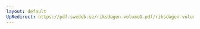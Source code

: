 ```yaml
---
layout: default
UpRedirect: https://pdf.swedeb.se/riksdagen-volumeG-pdf/riksdagen-volumeG-pdf/data/198586/reg_198586__reg_01/reg_198586__reg_01_0092.pdf
---
```

